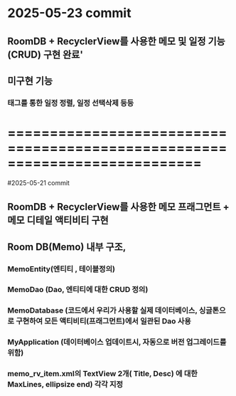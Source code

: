 # 2025-05-23 commit

## RoomDB + RecyclerView를 사용한 메모 및 일정 기능(CRUD) 구현 완료'

## 미구현 기능
### 태그를 통한 일정 정렬, 일정 선택삭제 등등















# ===========================================================================

#2025-05-21 commit

## RoomDB + RecyclerView를 사용한 메모 프래그먼트 + 메모 디테일 액티비티 구현


## Room DB(Memo) 내부 구조, 
### MemoEntity(엔티티 , 테이블정의)
### MemoDao (Dao, 엔티티에 대한 CRUD 정의)
### MemoDatabase (코드에서 우리가 사용할 실제 데이터베이스, 싱글톤으로 구현하여 모든 액티비티(프래그먼트)에서 일관된 Dao 사용
### MyApplication (데이터베이스 업데이트시, 자동으로 버전 업그레이드를 위함)




### memo_rv_item.xml의 TextView 2개( Title, Desc) 에 대한 MaxLines, ellipsize end) 각각 지정



